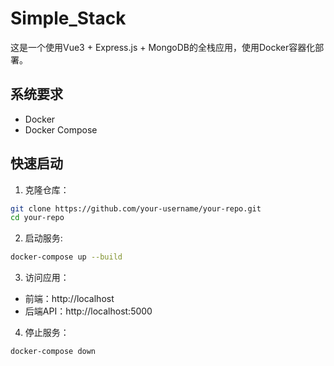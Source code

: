 # Simple_Stack

这是一个使用Vue3 + Express.js + MongoDB的全栈应用，使用Docker容器化部署。

## 系统要求
- Docker
- Docker Compose

## 快速启动

1. 克隆仓库：
```bash
git clone https://github.com/your-username/your-repo.git
cd your-repo
```
2. 启动服务:
```bash
docker-compose up --build
```
3. 访问应用：
- 前端：http://localhost
- 后端API：http://localhost:5000

4. 停止服务：
```bash
docker-compose down
```